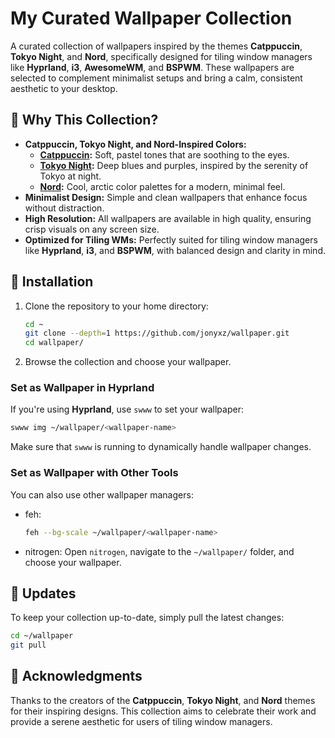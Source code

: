 # My Curated Wallpaper Collection

A curated collection of wallpapers inspired by the themes **Catppuccin**, **Tokyo Night**, and **Nord**, specifically designed for tiling window managers like **Hyprland**, **i3**, **AwesomeWM**, and **BSPWM**. These wallpapers are selected to complement minimalist setups and bring a calm, consistent aesthetic to your desktop.

## 🎨 Why This Collection?

- **Catppuccin, Tokyo Night, and Nord-Inspired Colors:**
  - **[Catppuccin](https://github.com/catppuccin):** Soft, pastel tones that are soothing to the eyes.
  - **[Tokyo Night](https://github.com/tokyo-night):** Deep blues and purples, inspired by the serenity of Tokyo at night.
  - **[Nord](https://github.com/nordtheme):** Cool, arctic color palettes for a modern, minimal feel.
- **Minimalist Design:** Simple and clean wallpapers that enhance focus without distraction.
- **High Resolution:** All wallpapers are available in high quality, ensuring crisp visuals on any screen size.
- **Optimized for Tiling WMs:** Perfectly suited for tiling window managers like **Hyprland**, **i3**, and **BSPWM**, with balanced design and clarity in mind.

## 🚀 Installation

1. Clone the repository to your home directory:

    ```bash
    cd ~
    git clone --depth=1 https://github.com/jonyxz/wallpaper.git
    cd wallpaper/
    ```

2. Browse the collection and choose your wallpaper.

### Set as Wallpaper in Hyprland

If you're using **Hyprland**, use `swww` to set your wallpaper:

  ```bash
  swww img ~/wallpaper/<wallpaper-name>
  ```

Make sure that `swww` is running to dynamically handle wallpaper changes.

### Set as Wallpaper with Other Tools
You can also use other wallpaper managers:

* feh: 
  ```bash
  feh --bg-scale ~/wallpaper/<wallpaper-name>
  ```

* nitrogen: Open `nitrogen`, navigate to the `~/wallpaper/` folder, and choose your wallpaper.

## 🔄 Updates
To keep your collection up-to-date, simply pull the latest changes:

  ```bash
  cd ~/wallpaper
  git pull
  ```

## 🙏 Acknowledgments

Thanks to the creators of the **Catppuccin**, **Tokyo Night**, and **Nord** themes for their inspiring designs. This collection aims to celebrate their work and provide a serene aesthetic for users of tiling window managers.
